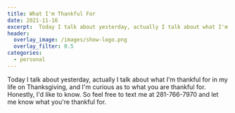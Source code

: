 ```yaml
---
title: What I'm Thankful For
date: 2021-11-16
excerpt:  Today I talk about yesterday, actually I talk about what I'm thankful for in my life on Thanksgiving
header:
  overlay_image: /images/show-logo.png
  overlay_filter: 0.5
categories: 
  - personal
---
```

<!--<iframe src='https://open.spotify.com/embed/episode/3ocSVDq6s0llsOvd7W8IsV' width='80%' height='232' frameborder='0' allowtransparency='true' allow='encrypted-media'></iframe>-->

Today I talk about yesterday, actually I talk about what I'm thankful for in my life on Thanksgiving, and I'm curious as to what you are thankful for. Honestly, I'd like to know. So feel free to text me at 281-766-7970 and let me know what you're thankful for.
